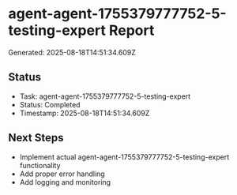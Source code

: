 # agent-agent-1755379777752-5-testing-expert Report

Generated: 2025-08-18T14:51:34.609Z

## Status
- Task: agent-agent-1755379777752-5-testing-expert
- Status: Completed
- Timestamp: 2025-08-18T14:51:34.609Z

## Next Steps
- Implement actual agent-agent-1755379777752-5-testing-expert functionality
- Add proper error handling
- Add logging and monitoring
